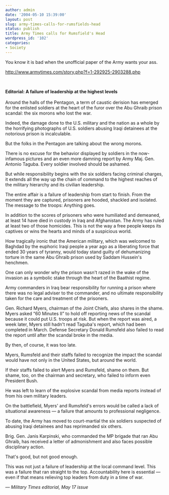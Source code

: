 ```yaml
---
author: admin
date: '2004-05-10 15:39:00'
layout: post
slug: army-times-calls-for-rumsfields-head
status: publish
title: Army Times calls for Rumsfield's Head
wordpress_id: '102'
categories:
- Society
---
```

<P>You know it is bad when the unofficial paper of the Army wants your ass.</FONT></P><P><A href="http://www.armytimes.com/story.php?f=1-292925-2903288.php">
http://www.armytimes.com/story.php?f=1-292925-2903288.php</A></P><P>&nbsp;</P><B>Editorial: A failure of leadership at the highest levels</B><BR><BR></FONT>
Around the halls of the Pentagon, a term of caustic derision has emerged for the enlisted soldiers at the heart of the furor over the Abu Ghraib prison scandal: the six morons who lost the war.<P>Indeed, the damage done to the U.S. military and the nation as a whole by the horrifying photographs of U.S. soldiers abusing Iraqi detainees at the notorious prison is incalculable. </P><P>But the folks in the Pentagon are talking about the wrong morons. </P><P>There is no excuse for the behavior displayed by soldiers in the now-infamous pictures and an even more damning report by Army Maj. Gen. Antonio Taguba. Every soldier involved should be ashamed. </P><P>But while responsibility begins with the six soldiers facing criminal charges, it extends all the way up the chain of command to the highest reaches of the military hierarchy and its civilian leadership. </P><P>The entire affair is a failure of leadership from start to finish. From the moment they are captured, prisoners are hooded, shackled and isolated. The message to the troops: Anything goes. </P><P>In addition to the scores of prisoners who were humiliated and demeaned, at least 14 have died in custody in Iraq and Afghanistan. The Army has ruled at least two of those homicides. This is not the way a free people keeps its captives or wins the hearts and minds of a suspicious world.</P><P>How tragically ironic that the American military, which was welcomed to Baghdad by the euphoric Iraqi people a year ago as a liberating force that ended 30 years of tyranny, would today stand guilty of dehumanizing torture in the same Abu Ghraib prison used by Saddam Hussein's henchmen.</P><P>One can only wonder why the prison wasn't razed in the wake of the invasion as a symbolic stake through the heart of the Baathist regime.</P><P>Army commanders in Iraq bear responsibility for running a prison where there was no legal adviser to the commander, and no ultimate responsibility taken for the care and treatment of the prisoners.</P><P>Gen. Richard Myers, chairman of the Joint Chiefs, also shares in the shame. Myers asked “60 Minutes II” to hold off reporting news of the scandal because it could put U.S. troops at risk. But when the report was aired, a week later, Myers still hadn't read Taguba's report, which had been completed in March. Defense Secretary Donald Rumsfeld also failed to read the report until after the scandal broke in the media. </P><P>By then, of course, it was too late. </P><P>Myers, Rumsfeld and their staffs failed to recognize the impact the scandal would have not only in the United States, but around the world. </P><P>If their staffs failed to alert Myers and Rumsfeld, shame on them. But shame, too, on the chairman and secretary, who failed to inform even President Bush. </P><P>He was left to learn of the explosive scandal from media reports instead of from his own military leaders.</P><P>On the battlefield, Myers' and Rumsfeld's errors would be called a lack of situational awareness — a failure that amounts to professional negligence.</P><P>To date, the Army has moved to court-martial the six soldiers suspected of abusing Iraqi detainees and has reprimanded six others. </P><P>Brig. Gen. Janis Karpinski, who commanded the MP brigade that ran Abu Ghraib, has received a letter of admonishment and also faces possible disciplinary action.</P>
<P>That's good, but not good enough.</P><P>This was not just a failure of leadership at the local command level. This was a failure that ran straight to the top. Accountability here is essential — even if that means relieving top leaders from duty in a time of war.</P><P><I>— Military Times editorial, May 17 issue</I></P>
